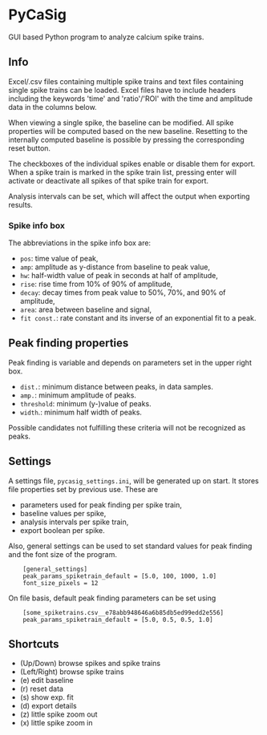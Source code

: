 
# PyCaSig
GUI based Python program to analyze calcium spike trains.

## Info
Excel/.csv files containing multiple spike trains and text files containing single spike trains can be loaded.
Excel files have to include headers including the keywords 'time' and 'ratio'/'ROI' with the time and amplitude data in the columns below.

When viewing a single spike, the baseline can be modified. All spike properties will be computed based on the new baseline. Resetting to the internally computed baseline is possible by pressing the corresponding reset button.

The checkboxes of the individual spikes enable or disable them for export.
When a spike train is marked in the spike train list, pressing enter will activate or deactivate all spikes of that spike train for export.

Analysis intervals can be set, which will affect the output when exporting results.

### Spike info box
The abbreviations in the spike info box are:
* `pos`: time value of peak,
* `amp`: amplitude as y-distance from baseline to peak value,
* `hw`: half-width value of peak in seconds at half of amplitude,
* `rise`: rise time from 10% of 90% of amplitude,
* `decay`: decay times from peak value to 50%, 70%, and 90% of amplitude,
* `area`: area between baseline and signal,
* `fit const.`: rate constant and its inverse of an exponential fit to a peak.

## Peak finding properties
Peak finding is variable and depends on parameters set in the upper right box.
* `dist.`: minimum distance between peaks, in data samples.
* `amp.`: minimum amplitude of peaks.
* `threshold`: minimum (y-)value of peaks.
* `width`.: minimum half width of peaks.

Possible candidates not fulfilling these criteria will not be recognized as peaks.

## Settings
A settings file, `pycasig_settings.ini`, will be generated up on start. It stores file properties set by previous use. These are
* parameters used for peak finding per spike train,
* baseline values per spike,
* analysis intervals per spike train,
* export boolean per spike.

Also, general settings can be used to set standard values for peak finding and the font size of the program.
```
    [general_settings]
    peak_params_spiketrain_default = [5.0, 100, 1000, 1.0]
    font_size_pixels = 12
```

On file basis, default peak finding parameters can be set using
```
    [some_spiketrains.csv__e78abb948646a6b85db5ed99edd2e556]
    peak_params_spiketrain_default = [5.0, 0.5, 0.5, 1.0]
```

## Shortcuts
* (Up/Down) browse spikes and spike trains
* (Left/Right) browse spike trains
* (e) edit baseline
* (r) reset data
* (s) show exp. fit
* (d) export details
* (z) little spike zoom out
* (x) little spike zoom in



